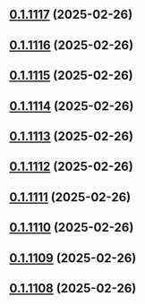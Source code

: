 ## [0.1.1117](https://github.com/binary-braids/terraform-oracle/compare/v0.1.1116...v0.1.1117) (2025-02-26)



## [0.1.1116](https://github.com/binary-braids/terraform-oracle/compare/v0.1.1115...v0.1.1116) (2025-02-26)



## [0.1.1115](https://github.com/binary-braids/terraform-oracle/compare/v0.1.1114...v0.1.1115) (2025-02-26)



## [0.1.1114](https://github.com/binary-braids/terraform-oracle/compare/v0.1.1113...v0.1.1114) (2025-02-26)



## [0.1.1113](https://github.com/binary-braids/terraform-oracle/compare/v0.1.1112...v0.1.1113) (2025-02-26)



## [0.1.1112](https://github.com/binary-braids/terraform-oracle/compare/v0.1.1111...v0.1.1112) (2025-02-26)



## [0.1.1111](https://github.com/binary-braids/terraform-oracle/compare/v0.1.1110...v0.1.1111) (2025-02-26)



## [0.1.1110](https://github.com/binary-braids/terraform-oracle/compare/v0.1.1109...v0.1.1110) (2025-02-26)



## [0.1.1109](https://github.com/binary-braids/terraform-oracle/compare/v0.1.1108...v0.1.1109) (2025-02-26)



## [0.1.1108](https://github.com/binary-braids/terraform-oracle/compare/v0.1.1107...v0.1.1108) (2025-02-26)



